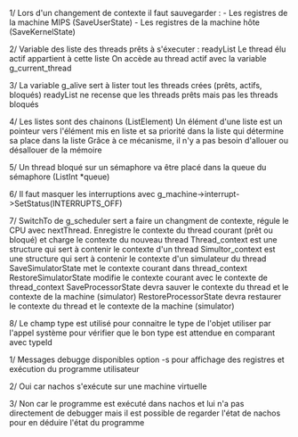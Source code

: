 1/
Lors d'un changement de contexte il faut sauvegarder :
	- Les registres de la machine MIPS (SaveUserState)
	- Les registres de la machine hôte (SaveKernelState)
	
2/
Variable des liste des threads prêts à s'éxecuter : readyList
Le thread élu actif appartient à cette liste
On accède au thread actif avec la variable g_current_thread

3/
La variable g_alive sert à lister tout les threads crées (prêts, actifs, bloqués)
readyList ne recense que les threads prêts mais pas les threads bloqués

4/
Les listes sont des chainons (ListElement)
Un élément d'une liste est un pointeur vers l'élément mis en liste et sa priorité dans la liste qui détermine sa place dans la liste
Grâce à ce mécanisme, il n'y a pas besoin d'allouer ou désallouer de la mémoire

5/
Un thread bloqué sur un sémaphore va être placé dans la queue du sémaphore (ListInt *queue)

6/
Il faut masquer les interruptions avec g_machine->interrupt->SetStatus(INTERRUPTS_OFF)

7/
SwitchTo de g_scheduler sert a faire un changment de contexte, régule le CPU avec nextThread. Enregistre le contexte du thread courant (prêt ou bloqué) et charge le contexte du nouveau thread
Thread_context est une structure qui sert à contenir le contexte d'un thread
Simultor_context est une structure qui sert à contenir le contexte d'un simulateur du thread
SaveSimulatorState met le contexte courant dans thread_context
RestoreSimulatorState modifie le contexte courant avec le contexte de thread_context
SaveProcessorState devra sauver le contexte du thread et le contexte de la machine (simulator)
RestoreProcessorState devra restaurer le contexte du thread et le contexte de la machine (simulator)

8/
Le champ type est utilisé pour connaitre le type de l'objet utiliser par l'appel système pour vérifier que le bon type est attendue en comparant avec typeId

1/
Messages debugge disponibles option -s pour affichage des registres et exécution du programme utilisateur

2/
Oui car nachos s'exécute sur une machine virtuelle 

3/
Non car le programme est exécuté dans nachos et lui n'a pas directement de debugger mais il est possible de regarder l'état de nachos pour en déduire l'état du programme
